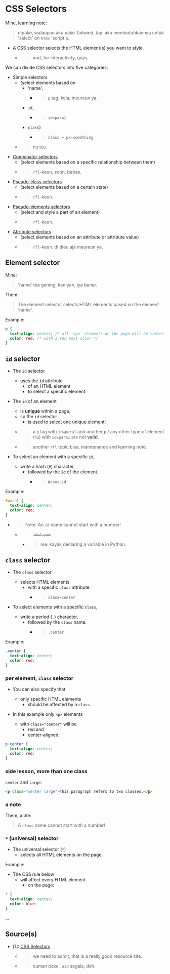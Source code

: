 # CSS Selectors

Mine, learning note:
> dipake, walaupun aku pake Tailwind, tapi aku membutuhkannya untuk 'select' on `htmx` 'script's.

- A CSS selector selects the HTML element(s) you want to style.
  - > and, for interactivity, guys.

We can divide CSS selectors into five categories:

- Simple selectors
  - (select elements based on
    - 'name',
      - > `p` tag, kela, meureun ya.
    - `id`,
      - > `id=para1`
    - `class`)
      - > `class = px-something`
  - > nu ieu.
- [Combinator selectors](https://www.w3schools.com/css/css_combinators.asp)
  - (select elements based on a specific relationship between them)
  - > `rfl`-keun, soon, bebas.
- [Pseudo-class selectors](https://www.w3schools.com/css/css_pseudo_classes.asp)
  - (select elements based on a certain state)
  - > `rfl`-keun.
- [Pseudo-elements selectors](https://www.w3schools.com/css/css_pseudo_elements.asp)
  - (select and style a part of an element)
  - > `rfl`-keun.
- [Attribute selectors](https://www.w3schools.com/css/css_attribute_selectors.asp)
  - (select elements based on an attribute or attribute value)
  - > `rfl`-keun. di dieu aja meureun ya.

## Element selector

Mine:
> 'name' tea gening, kan yah. iya bener.

Them:
> The element selector selects HTML elements based on the element 'name'.

Example:

```css
p {
  text-align: center; /* all `<p>` elements on the page will be center-aligned */
  color: red; /* with a red text color */
}
```

## `id` selector

- The `id` selector
  - uses the `id` attribute
    - of an HTML element
    - to select a specific element.

- The `id` of an element
  - is **unique** within a page,
  - so the `id` selector
    - is used to select one unique element!
  - > a `p` tag with `id=para1` and another `p` / any other type of element (`h1`) with `id=para1` are not **valid**.
  - > another `rfl` topic bisa, maintenance and learning note.

- To select an element with a specific `id`,
  - write a hash (`#`) character,
    - followed by the `id` of the element.
      - > **`#`**`some-id`

Example:

```css
#para1 {
  text-align: center;
  color: red;
}
```

- > Note: An `id` name cannot start with a number!
  - > ~~`id=1-par`~~
    - > me: kayak declaring a variable in Python.

## `class` selector

- The `class` selector
  - selects HTML elements
    - with a specific `class` attribute.
      - > `class=center`

- To select elements with a specific `class`,
  - write a period (`.`) character,
    - followed by the `class` name.
      - > **`.`**`center`

Example:

```css
.center {
  text-align: center;
  color: red;
}
```

### per element, `class` selector

- You can also specify that
  - only specific HTML elements
    - should be affected by a `class`.

- In this example only `<p>` elements
  - with `class="center"` will be
    - red and
    - center-aligned:

```css
p.center {
  text-align: center;
  color: red;
}
```

### side lesson, more than one class

`center` and `large`:

```html
<p class="center large">This paragraph refers to two classes.</p>
```

### a note

Them, a ote:
> A `class` name cannot start with a number!

### `*` (universal) selector

- The universal selector (`*`)
  - selects all HTML elements on the page.

Example:

- The CSS rule below
  - will affect every HTML element
    - on the page:

```css
* {
  text-align: center;
  color: blue;
}
```

...

## Source(s)

- [1]: [CSS Selectors](https://www.w3schools.com/css/css_selectors.asp)
  - > we need to admit, that is a really good resource site.
  - > cuman pake `.asp` segala, deh.
